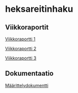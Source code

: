 # heksareitinhaku

## Viikkoraportit
[Viikkoraportti 1](dokumentaatio/viikkoraportti1.md)

[Viikkoraportti 2](dokumentaatio/viikkoraportti2.md)

[Viikkoraportti 3](dokumentaatio/viikkoraportti3.md)

## Dokumentaatio

[Määrittelydokumentti](dokumentaatio/määrittelydokumentti.md)